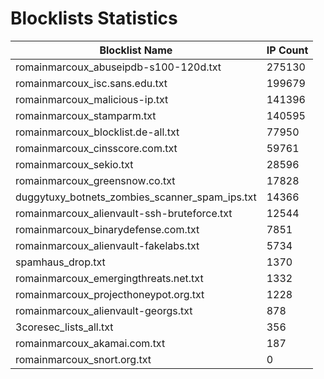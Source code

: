 # Blocklists Statistics
| Blocklist Name | IP Count |
|----|----|
| romainmarcoux_abuseipdb-s100-120d.txt | 275130 |
| romainmarcoux_isc.sans.edu.txt | 199679 |
| romainmarcoux_malicious-ip.txt | 141396 |
| romainmarcoux_stamparm.txt | 140595 |
| romainmarcoux_blocklist.de-all.txt | 77950 |
| romainmarcoux_cinsscore.com.txt | 59761 |
| romainmarcoux_sekio.txt | 28596 |
| romainmarcoux_greensnow.co.txt | 17828 |
| duggytuxy_botnets_zombies_scanner_spam_ips.txt | 14366 |
| romainmarcoux_alienvault-ssh-bruteforce.txt | 12544 |
| romainmarcoux_binarydefense.com.txt | 7851 |
| romainmarcoux_alienvault-fakelabs.txt | 5734 |
| spamhaus_drop.txt | 1370 |
| romainmarcoux_emergingthreats.net.txt | 1332 |
| romainmarcoux_projecthoneypot.org.txt | 1228 |
| romainmarcoux_alienvault-georgs.txt | 878 |
| 3coresec_lists_all.txt | 356 |
| romainmarcoux_akamai.com.txt | 187 |
| romainmarcoux_snort.org.txt | 0 |
